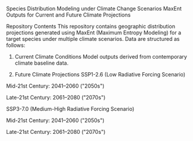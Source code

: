 Species Distribution Modeling under Climate Change Scenarios
MaxEnt Outputs for Current and Future Climate Projections

Repository Contents
This repository contains geographic distribution projections generated using MaxEnt (Maximum Entropy Modeling) for a target species under multiple climate scenarios. Data are structured as follows:

1. Current Climate Conditions
Model outputs derived from contemporary climate baseline data.

2. Future Climate Projections
SSP1-2.6 (Low Radiative Forcing Scenario)

Mid-21st Century: 2041–2060 ("2050s")

Late-21st Century: 2061–2080 ("2070s")

SSP3-7.0 (Medium-High Radiative Forcing Scenario)

Mid-21st Century: 2041–2060 ("2050s")

Late-21st Century: 2061–2080 ("2070s")
